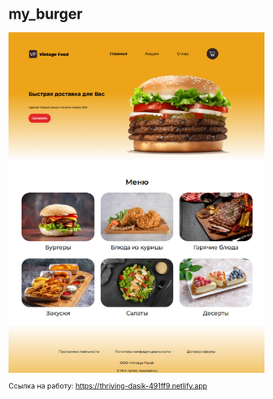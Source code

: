 # my_burger

![Скриншот](https://github.com/Slem7415t/my_burger/blob/master/images/my_burger.jpg)

Ссылка на работу: https://thriving-dasik-491ff9.netlify.app
